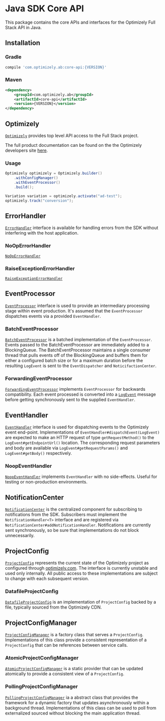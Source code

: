 # Java SDK Core API
This package contains the core APIs and interfaces for the Optimizely Full Stack API in Java.

## Installation

### Gradle
```groovy
compile 'com.optimizely.ab:core-api:{VERSION}'
```

### Maven
```xml
<dependency>
    <groupId>com.optimizely.ab</groupId>
    <artifactId>core-api</artifactId>
    <version>{VERSION}</version>
</dependency>

```

## Optimizely
[`Optimizely`](https://github.com/optimizely/java-sdk/blob/master/core-api/src/main/java/com/optimizely/ab/Optimizely.java)
provides top level API access to the Full Stack project.

The full product documentation can be found on the the Optimizely developers site [here](https://docs.developers.optimizely.com/full-stack/docs/welcome). 

### Usage
```Java
Optimizely optimizely = Optimizely.builder()
    .withConfigManager()
    .withEventProcessor()
    .build();

Variation variation = optimizely.activate("ad-test");
optimizely.track("conversion");
```

## ErrorHandler
[`ErrorHandler`](https://github.com/optimizely/java-sdk/blob/master/core-api/src/main/java/com/optimizely/ab/error/ErrorHandler.java)
interface is available for handling errors from the SDK without interfering with the host application.

### NoOpErrorHandler
[`NoOpErrorHandler`](https://github.com/optimizely/java-sdk/blob/master/core-api/src/main/java/com/optimizely/ab/error/ErrorHandler.java)

### RaiseExceptionErrorHandler
[`RaiseExceptionErrorHandler`](https://github.com/optimizely/java-sdk/blob/master/core-api/src/main/java/com/optimizely/ab/error/RaiseExceptionErrorHandler.java)

## EventProcessor
[`EventProcessor`](https://github.com/optimizely/java-sdk/blob/master/core-api/src/main/java/com/optimizely/ab/event/EventProcessor.java) 
interface is used to provide an intermediary processing stage within event production.
It's assumed that the `EventProcessor` dispatches events via a provided `EventHandler`.

### BatchEventProcessor
[`BatchEventProcessor`](https://github.com/optimizely/java-sdk/blob/master/core-api/src/main/java/com/optimizely/ab/event/BatchEventProcessor.java)
is a batched implementation of the `EventProcessor`. Events passed to the BatchEventProcessor are immediately added to a BlockingQueue.
The BatchEventProcessor maintains a single consumer thread that pulls events off of the BlockingQueue and buffers them for either a 
configured batch size or for a maximum duration before the resulting `LogEvent` is sent to the `EventDispatcher` and `NoticifactionCenter`.

### ForwardingEventProcessor
[`ForwardingEventProcessor`](https://github.com/optimizely/java-sdk/blob/master/core-api/src/main/java/com/optimizely/ab/event/ForwardingEventProcessor.java)
implements `EventProcessor` for backwards compatibility. Each event processed is converted into a [`LogEvent`](https://github.com/optimizely/java-sdk/blob/master/core-api/src/main/java/com/optimizely/ab/event/ForwardingEventProcessor.java)
message before getting synchronously sent to the supplied `EventHandler`.

## EventHandler
[`EventHandler`](https://github.com/optimizely/java-sdk/blob/master/core-api/src/main/java/com/optimizely/ab/event/EventHandler.java)
interface is used for dispatching events to the Optimizely event end-point. Implementations of `EventHandler#dispatchEvent(LogEvent)` are expected
to make an HTTP request of type `getRequestMethod()` to the `LogEvent#getEndpointUrl()` location. The corresponding request parameters and body
are available via `LogEvent#getRequestParams()` and `LogEvent#getBody()` respectively.

### NoopEventHandler
[`NoopEventHandler`](https://github.com/optimizely/java-sdk/blob/master/core-api/src/main/java/com/optimizely/ab/event/NoopEventHandler.java)
implements `EventHandler` with no side-effects. Useful for testing or non-production environments.

## NotificationCenter
[`NotificationCenter`](https://github.com/optimizely/java-sdk/blob/master/core-api/src/main/java/com/optimizely/ab/notification/NotificationCenter.java)
is the centralized component for subscribing to notifications from the SDK. Subscribers must implement the `NotificationHandler<T>` interface
and are registered via `NotificationCenter#addNotificationHandler`. Notifications are currently sent synchronously, so be sure that 
implementations do not block unnecessarily.

## ProjectConfig
[`ProjectConfig`](https://github.com/optimizely/java-sdk/blob/master/core-api/src/main/java/com/optimizely/ab/config/ProjectConfig.java)
represents the current state of the Optimizely project as configured through [optimizely.com](https://www.optimizely.com/).
The interface is currently unstable and used only internally. All public access to these implementations are subject to change
with each subsequent version.

### DatafileProjectConfig
[`DatafileProjectConfig`](https://github.com/optimizely/java-sdk/blob/master/core-api/src/main/java/com/optimizely/ab/config/DatafileProjectConfig.java)
is an implementation of `ProjectConfig` backed by a file, typically sourced from the Optimizely CDN.

## ProjectConfigManager
[`ProjectConfigManager`](https://github.com/optimizely/java-sdk/blob/master/core-api/src/main/java/com/optimizely/ab/config/ProjectConfigManager.java)
is a factory class that serves a `ProjectConfig`. Implementations of this class provide a consistent representation
of a `ProjectConfig` that can be references between service calls.

### AtomicProjectConfigManager
[`AtomicProjectConfigManager`](https://github.com/optimizely/java-sdk/blob/master/core-api/src/main/java/com/optimizely/ab/config/AtomicProjectConfigManager.java)
is a static provider that can be updated atomically to provide a consistent view of a `ProjectConfig`.

### PollingProjectConfigManager
[`PollingProjectConfigManager`](https://github.com/optimizely/java-sdk/blob/master/core-api/src/main/java/com/optimizely/ab/config/PollingProjectConfigManager.java)
ia a abstract class that provides the framework for a dynamic factory that updates asynchronously within a background thread.
Implementations of this class can be used to poll from externalized sourced without blocking the main application thread.
